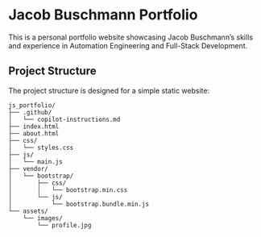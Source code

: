 # Jacob Buschmann Portfolio

This is a personal portfolio website showcasing Jacob Buschmann’s skills and experience in Automation Engineering and Full-Stack Development.

## Project Structure

The project structure is designed for a simple static website:

```
js_portfolio/
├── .github/
│   └── copilot-instructions.md
├── index.html
├── about.html
├── css/
│   └── styles.css
├── js/
│   └── main.js
├── vendor/
│   └── bootstrap/
│       ├── css/
│       │   └── bootstrap.min.css
│       └── js/
│           └── bootstrap.bundle.min.js
└── assets/
    └── images/
        └── profile.jpg
```
